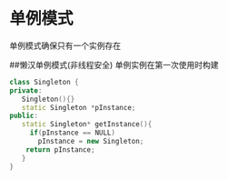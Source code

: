 单例模式
=============
单例模式确保只有一个实例存在

##懒汉单例模式(非线程安全)
单例实例在第一次使用时构建
```cpp
class Singleton {
private:
   Singleton(){}
   static Singleton *pInstance;
public:
   static Singleton* getInstance(){
     if(pInstance == NULL)
       pInstance = new Singleton;
    return pInstance;
   }
}
```


